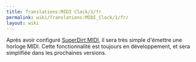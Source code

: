 ```yaml
---
title: Translations:MIDI Clock/1/fr
permalink: wiki/Translations:MIDI_Clock/1/fr/
layout: wiki
---
```


Après avoir configuré [ SuperDirt
MIDI](/wiki/SuperDirt_MIDI_Tutorial "wikilink"), il sera très simple d'émettre
une horloge MIDI. Cette fonctionnalité est toujours en développement, et
sera simplifiée dans les prochaines versions.
